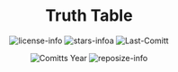 <div align="center">

# Truth Table

![license-info](https://img.shields.io/github/license/Ashu11-A/Truth-Table?style=for-the-badge&colorA=302D41&colorB=f9e2af&logoColor=f9e2af)
![stars-infoa](https://img.shields.io/github/stars/Ashu11-A/Truth-Table?colorA=302D41&colorB=f9e2af&style=for-the-badge)
![Last-Comitt](https://img.shields.io/github/last-commit/Ashu11-A/Truth-Table?style=for-the-badge&colorA=302D41&colorB=b4befe)

![Comitts Year](https://img.shields.io/github/commit-activity/y/Ashu11-A/Truth-Table?style=for-the-badge&colorA=302D41&colorB=f9e2af&logoColor=f9e2af&authorFilter=Ashu11-A&label=COMMIT+ACTIVITY)
![reposize-info](https://img.shields.io/github/languages/code-size/Ashu11-A/Truth-Table?style=for-the-badge&colorA=302D41&colorB=90dceb)

</div>
